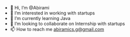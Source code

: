 - 👋 Hi, I’m @Abirami
- 👀 I’m interested in working with startups
- 🌱 I’m currently learning Java
- 💞️ I’m looking to collaborate on Internship with startups
- 📫 How to reach me abiramics.g@gmail.com

<!---
Abiramics-g/Abiramics-g is a ✨ special ✨ repository because its `README.md` (this file) appears on your GitHub profile.
You can click the Preview link to take a look at your changes.
--->
